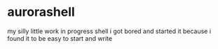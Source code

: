 # aurorashell

my silly little work in progress shell
i got bored and started it because i found it to be easy to start and write
